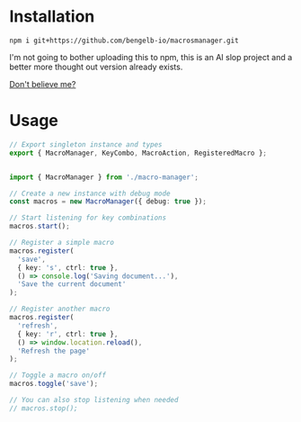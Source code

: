 # Installation
`npm i git+https://github.com/bengelb-io/macrosmanager.git`

I'm not going to bother uploading this to npm, this is an AI slop project and a better more thought out version already exists.

[Don't believe me?](https://github.com/jaywcjlove/hotkeys-js "hotkeys-js")

# Usage
```ts
// Export singleton instance and types
export { MacroManager, KeyCombo, MacroAction, RegisteredMacro };


import { MacroManager } from './macro-manager';

// Create a new instance with debug mode
const macros = new MacroManager({ debug: true });

// Start listening for key combinations
macros.start();

// Register a simple macro
macros.register(
  'save', 
  { key: 's', ctrl: true },
  () => console.log('Saving document...'),
  'Save the current document'
);

// Register another macro
macros.register(
  'refresh',
  { key: 'r', ctrl: true },
  () => window.location.reload(),
  'Refresh the page'
);

// Toggle a macro on/off
macros.toggle('save');

// You can also stop listening when needed
// macros.stop();
```